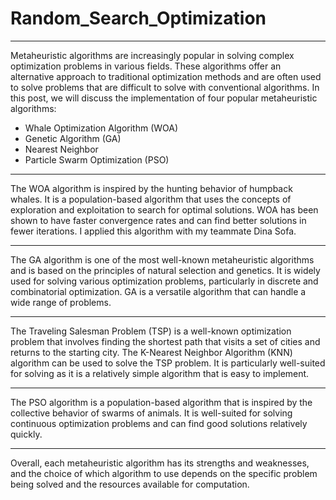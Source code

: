 
# Random_Search_Optimization
---
Metaheuristic algorithms are increasingly popular in solving complex optimization problems in various fields. These algorithms offer an alternative approach to traditional optimization methods and are often used to solve problems that are difficult to solve with conventional algorithms. In this post, we will discuss the implementation of four popular metaheuristic algorithms:

- Whale Optimization Algorithm (WOA)
- Genetic Algorithm (GA)
- Nearest Neighbor 
- Particle Swarm Optimization (PSO)

---
The WOA algorithm is inspired by the hunting behavior of humpback whales. It is a population-based algorithm that uses the concepts of exploration and exploitation to search for optimal solutions. WOA has been shown to have faster convergence rates and can find better solutions in fewer iterations. I applied this algorithm with my teammate Dina Sofa.

---

The GA algorithm is one of the most well-known metaheuristic algorithms and is based on the principles of natural selection and genetics. It is widely used for solving various optimization problems, particularly in discrete and combinatorial optimization. GA is a versatile algorithm that can handle a wide range of problems.

---

The Traveling Salesman Problem (TSP) is a well-known optimization problem that involves finding the shortest path that visits a set of cities and returns to the starting city. The K-Nearest Neighbor Algorithm (KNN) algorithm can be used to solve the TSP problem. It is particularly well-suited for solving as it is a relatively simple algorithm that is easy to implement.

---

The PSO algorithm is a population-based algorithm that is inspired by the collective behavior of swarms of animals. It is well-suited for solving continuous optimization problems and can find good solutions relatively quickly. 

---

Overall, each metaheuristic algorithm has its strengths and weaknesses, and the choice of which algorithm to use depends on the specific problem being solved and the resources available for computation. 
